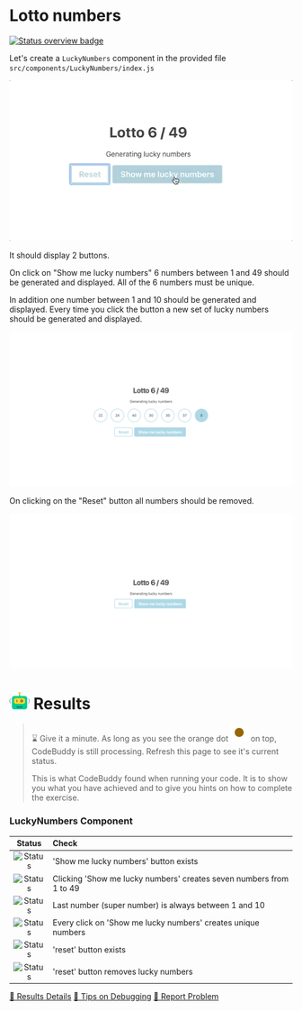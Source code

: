 # Lotto numbers
[![Status overview badge](../../blob/badges/.github/badges/gh-pages/badge.svg)](#-results)


Let's create a `LuckyNumbers` component in the provided file `src/components/LuckyNumbers/index.js`

![example](example.gif)

It should display 2 buttons.

On click on "Show me lucky numbers" 6 numbers between 1 and 49 should be generated and displayed. All of the 6 numbers must be unique.

In addition one number between 1 and 10 should be generated and displayed. Every time you click the button a new set of lucky numbers should be generated and displayed.

![Example with lucky numbers displayed](example-lucky-numbers.png)

On clicking on the "Reset" button all numbers should be removed.

![Example with no numbers displayed](example-no-numbers.png)

[//]: # (autograding info start)
# <img src="https://github.com/DCI-EdTech/autograding-setup/raw/main/assets/bot-large.svg" alt="" data-canonical-src="https://github.com/DCI-EdTech/autograding-setup/raw/main/assets/bot-large.svg" height="31" /> Results
> ⌛ Give it a minute. As long as you see the orange dot ![processing](https://raw.githubusercontent.com/DCI-EdTech/autograding-setup/main/assets/processing.svg) on top, CodeBuddy is still processing. Refresh this page to see it's current status.
>
> This is what CodeBuddy found when running your code. It is to show you what you have achieved and to give you hints on how to complete the exercise.


### LuckyNumbers Component

|                 Status                  | Check                                                                                    |
| :-------------------------------------: | :--------------------------------------------------------------------------------------- |
| ![Status](../../blob/badges/.github/badges/gh-pages/status0.svg) | 'Show me lucky numbers' button exists |
| ![Status](../../blob/badges/.github/badges/gh-pages/status1.svg) | Clicking 'Show me lucky numbers' creates seven numbers from 1 to 49 |
| ![Status](../../blob/badges/.github/badges/gh-pages/status2.svg) | Last number (super number) is always between 1 and 10 |
| ![Status](../../blob/badges/.github/badges/gh-pages/status3.svg) | Every click on 'Show me lucky numbers' creates unique numbers |
| ![Status](../../blob/badges/.github/badges/gh-pages/status4.svg) | 'reset' button exists |
| ![Status](../../blob/badges/.github/badges/gh-pages/status5.svg) | 'reset' button removes lucky numbers |



[🔬 Results Details](../../actions)
[🐞 Tips on Debugging](https://github.com/DCI-EdTech/autograding-setup/wiki/How-to-work-with-CodeBuddy)
[📢 Report Problem](https://docs.google.com/forms/d/e/1FAIpQLSfS8wPh6bCMTLF2wmjiE5_UhPiOEnubEwwPLN_M8zTCjx5qbg/viewform?usp=pp_url&entry.652569746=SPA-components-state-lotto)


[//]: # (autograding info end)